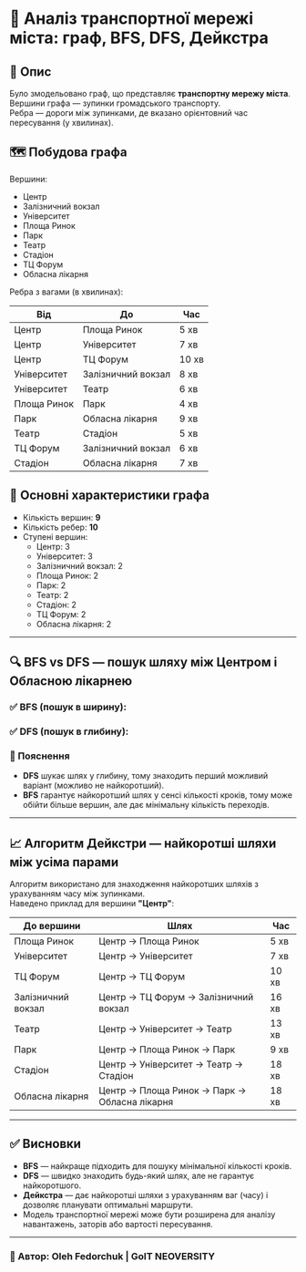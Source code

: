 # 🚌 Аналіз транспортної мережі міста: граф, BFS, DFS, Дейкстра

## 📌 Опис
Було змодельовано граф, що представляє **транспортну мережу міста**.  
Вершини графа — зупинки громадського транспорту.  
Ребра — дороги між зупинками, де вказано орієнтовний час пересування (у хвилинах).

## 🗺️ Побудова графа
Вершини:
- Центр
- Залізничний вокзал
- Університет
- Площа Ринок
- Парк
- Театр
- Стадіон
- ТЦ Форум
- Обласна лікарня

Ребра з вагами (в хвилинах):

| Від | До | Час |
|-----|----|-----|
| Центр | Площа Ринок | 5 хв |
| Центр | Університет | 7 хв |
| Центр | ТЦ Форум | 10 хв |
| Університет | Залізничний вокзал | 8 хв |
| Університет | Театр | 6 хв |
| Площа Ринок | Парк | 4 хв |
| Парк | Обласна лікарня | 9 хв |
| Театр | Стадіон | 5 хв |
| ТЦ Форум | Залізничний вокзал | 6 хв |
| Стадіон | Обласна лікарня | 7 хв |

## 🔢 Основні характеристики графа

- Кількість вершин: **9**
- Кількість ребер: **10**
- Ступені вершин:
  - Центр: 3
  - Університет: 3
  - Залізничний вокзал: 2
  - Площа Ринок: 2
  - Парк: 2
  - Театр: 2
  - Стадіон: 2
  - ТЦ Форум: 2
  - Обласна лікарня: 2

---

## 🔍 BFS vs DFS — пошук шляху між Центром і Обласною лікарнею

### ✅ BFS (пошук в ширину):
### ✅ DFS (пошук в глибину):
### 🧠 Пояснення
- **DFS** шукає шлях у глибину, тому знаходить перший можливий варіант (можливо не найкоротший).
- **BFS** гарантує найкоротший шлях у сенсі кількості кроків, тому може обійти більше вершин, але дає мінімальну кількість переходів.

---

## 📈 Алгоритм Дейкстри — найкоротші шляхи між усіма парами

Алгоритм використано для знаходження найкоротших шляхів з урахуванням часу між зупинками.  
Наведено приклад для вершини **"Центр"**:

| До вершини | Шлях | Час |
|------------|------|-----|
| Площа Ринок | Центр → Площа Ринок | 5 хв |
| Університет | Центр → Університет | 7 хв |
| ТЦ Форум | Центр → ТЦ Форум | 10 хв |
| Залізничний вокзал | Центр → ТЦ Форум → Залізничний вокзал | 16 хв |
| Театр | Центр → Університет → Театр | 13 хв |
| Парк | Центр → Площа Ринок → Парк | 9 хв |
| Стадіон | Центр → Університет → Театр → Стадіон | 18 хв |
| Обласна лікарня | Центр → Площа Ринок → Парк → Обласна лікарня | 18 хв |

---

## ✅ Висновки

- **BFS** — найкраще підходить для пошуку мінімальної кількості кроків.
- **DFS** — швидко знаходить будь-який шлях, але не гарантує найкоротшого.
- **Дейкстра** — дає найкоротші шляхи з урахуванням ваг (часу) і дозволяє планувати оптимальні маршрути.
- Модель транспортної мережі може бути розширена для аналізу навантажень, заторів або вартості пересування.

---

### 📎 Автор: Oleh Fedorchuk | GoIT NEOVERSITY